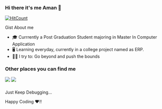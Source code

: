 ### Hi there it's me Aman 👋


[![HitCount](http://hits.dwyl.com/Aman-2407/Aman-2407.svg)](http://hits.dwyl.com/Aman-2407/Aman-2407)

Gist About me


 *  :mortar_board: Currrently a Post Graduation Student majoring in Master In Computer Application
 *  :desktop_computer:  Learning everyday, currently in a college project named as ERP.
 *  :climbing_man:  I try to:  Go beyond and push the bounds
 
 ### Other places you can find me
 
 <a href="https://twitter.com/aman_07verma"><img src="https://img.icons8.com/color/50/000000/twitter--v1.png"/></a>
 <a href="https://www.linkedin.com/in/aman-verma-313080211/"><img src="https://img.icons8.com/ios/50/4a90e2/linkedin.png"/></a>
 
 
 
 ###
Just Keep Debugging...

Happy Coding :heart:!!




